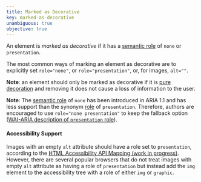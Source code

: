```yaml
---
title: Marked as Decorative
key: marked-as-decorative
unambiguous: true
objective: true
---
```


An element is _marked as decorative_ if it has a [semantic role][] of `none` or `presentation`.

The most common ways of marking an element as decorative are to explicitly set `role="none"`, or `role="presentation"`, or, for images, `alt=""`.

**Note**: an element should only be marked as decorative if it is [pure decoration](https://www.w3.org/TR/WCAG21/#dfn-pure-decoration) and removing it does not cause a loss of information to the user.

**Note**: The [semantic role][] of `none` has been introduced in ARIA 1.1 and has less support than the synonym [role][semantic role] of `presentation`. Therefore, authors are encouraged to use `role="none presentation"` to keep the fallback option ([WAI-ARIA description of `presentation` role](https://www.w3.org/TR/wai-aria-1.1/#presentation)).

#### Accessibility Support

Images with an empty `alt` attribute should have a role set to `presentation`, according to the [HTML Accessibility API Mapping (work in progress)](https://www.w3.org/TR/html-aam-1.0/#html-element-role-mappings). However, there are several popular browsers that do not treat images with empty `alt` attribute as having a role of `presentation` but instead add the `img` element to the accessibility tree with a role of either `img` or `graphic`.

[semantic role]: #semantic-role 'Definition of semantic role'
